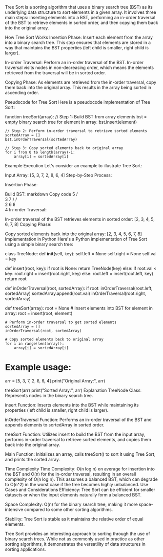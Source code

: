 
Tree Sort is a sorting algorithm that uses a binary search tree (BST) as its underlying data structure to sort elements in a given array. It involves three main steps: inserting elements into a BST, performing an in-order traversal of the BST to retrieve elements in sorted order, and then copying them back into the original array.

How Tree Sort Works
Insertion Phase: Insert each element from the array into a binary search tree. This step ensures that elements are stored in a way that maintains the BST properties (left child is smaller, right child is larger).

In-order Traversal: Perform an in-order traversal of the BST. In-order traversal visits nodes in non-decreasing order, which means the elements retrieved from the traversal will be in sorted order.

Copying Phase: As elements are retrieved from the in-order traversal, copy them back into the original array. This results in the array being sorted in ascending order.

Pseudocode for Tree Sort
Here is a pseudocode implementation of Tree Sort:

function treeSort(array):
    // Step 1: Build BST from array elements
    bst = empty binary search tree
    for element in array:
        bst.insert(element)
    
    // Step 2: Perform in-order traversal to retrieve sorted elements
    sortedArray = []
    bst.inOrderTraversal(sortedArray)
    
    // Step 3: Copy sorted elements back to original array
    for i from 0 to length(array)-1:
        array[i] = sortedArray[i]
Example Execution
Let's consider an example to illustrate Tree Sort:

Input Array: [5, 3, 7, 2, 8, 6, 4]
Step-by-Step Process:

Insertion Phase:

Build BST:
markdown
Copy code
      5
     / \
    3   7
   /   / \
  2   6   8
   \
    4
In-order Traversal:

In-order traversal of the BST retrieves elements in sorted order: [2, 3, 4, 5, 6, 7, 8]
Copying Phase:

Copy sorted elements back into the original array: [2, 3, 4, 5, 6, 7, 8]
Implementation in Python
Here's a Python implementation of Tree Sort using a simple binary search tree:

class TreeNode:
    def __init__(self, key):
        self.left = None
        self.right = None
        self.val = key

def insert(root, key):
    if root is None:
        return TreeNode(key)
    else:
        if root.val < key:
            root.right = insert(root.right, key)
        else:
            root.left = insert(root.left, key)
    return root

def inOrderTraversal(root, sortedArray):
    if root:
        inOrderTraversal(root.left, sortedArray)
        sortedArray.append(root.val)
        inOrderTraversal(root.right, sortedArray)

def treeSort(array):
    root = None
    # Insert elements into BST
    for element in array:
        root = insert(root, element)
    
    # Perform in-order traversal to get sorted elements
    sortedArray = []
    inOrderTraversal(root, sortedArray)
    
    # Copy sorted elements back to original array
    for i in range(len(array)):
        array[i] = sortedArray[i]

# Example usage:
arr = [5, 3, 7, 2, 8, 6, 4]
print("Original Array:", arr)

treeSort(arr)
print("Sorted Array:", arr)
Explanation
TreeNode Class: Represents nodes in the binary search tree.

insert Function: Inserts elements into the BST while maintaining its properties (left child is smaller, right child is larger).

inOrderTraversal Function: Performs an in-order traversal of the BST and appends elements to sortedArray in sorted order.

treeSort Function: Utilizes insert to build the BST from the input array, performs in-order traversal to retrieve sorted elements, and copies them back into the original array.

Main Function: Initializes an array, calls treeSort() to sort it using Tree Sort, and prints the sorted array.

Time Complexity
Time Complexity: O(n log n) on average for insertion into the BST and O(n) for the in-order traversal, resulting in an overall complexity of O(n log n). This assumes a balanced BST, which can degrade to O(n^2) in the worst case if the tree becomes highly unbalanced.
Use Cases and Considerations
Efficiency: Tree Sort can be efficient for smaller datasets or when the input elements naturally form a balanced BST.

Space Complexity: O(n) for the binary search tree, making it more space-intensive compared to some other sorting algorithms.

Stability: Tree Sort is stable as it maintains the relative order of equal elements.

Tree Sort provides an interesting approach to sorting through the use of binary search trees. While not as commonly used in practice as other sorting algorithms, it demonstrates the versatility of data structures in sorting applications.